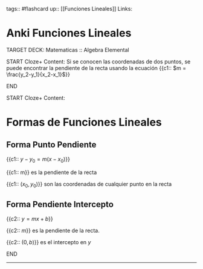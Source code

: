 tags:: #flashcard 
up:: [[Funciones Lineales]]
Links: 
# Anki Funciones Lineales
TARGET DECK: Matematicas :: Algebra Elemental

START
Cloze+
Content: 
Si se conocen las coordenadas de dos puntos, se puede encontrar la pendiente de la recta usando la ecuación {{c1:: $m = \frac{y_2-y_1}{x_2-x_1}$}}
<!--ID: 1663977654012-->
END

START
Cloze+
Content: 
# Formas de Funciones Lineales
## Forma Punto Pendiente
{{c1:: $y - y_0 = m(x-x_0)$}}

{{c1:: m}} es la pendiente de la recta

{{c1:: $(x_0,y_0)$}} son las coordenadas de cualquier punto en la recta

## Forma Pendiente Intercepto
{{c2:: $y = mx + b$}}

{{c2:: $m$}} es la pendiente de la recta.

{{c2:: $(0,b)$}} es el intercepto en $y$
<!--ID: 1663977655244-->
END
___